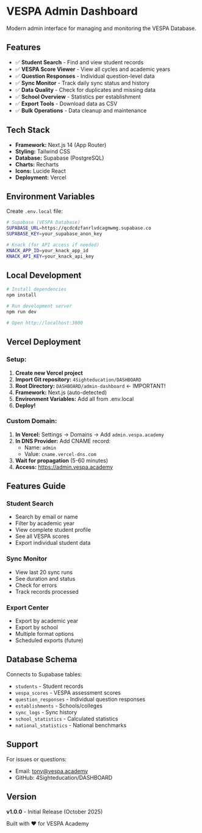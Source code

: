 # VESPA Admin Dashboard

Modern admin interface for managing and monitoring the VESPA Database.

## Features

- ✅ **Student Search** - Find and view student records
- ✅ **VESPA Score Viewer** - View all cycles and academic years
- ✅ **Question Responses** - Individual question-level data
- ✅ **Sync Monitor** - Track daily sync status and history
- ✅ **Data Quality** - Check for duplicates and missing data
- ✅ **School Overview** - Statistics per establishment
- ✅ **Export Tools** - Download data as CSV
- ✅ **Bulk Operations** - Data cleanup and maintenance

## Tech Stack

- **Framework:** Next.js 14 (App Router)
- **Styling:** Tailwind CSS
- **Database:** Supabase (PostgreSQL)
- **Charts:** Recharts
- **Icons:** Lucide React
- **Deployment:** Vercel

## Environment Variables

Create `.env.local` file:

```bash
# Supabase (VESPA Database)
SUPABASE_URL=https://qcdcdzfanrlvdcagmwmg.supabase.co
SUPABASE_KEY=your_supabase_anon_key

# Knack (for API access if needed)
KNACK_APP_ID=your_knack_app_id
KNACK_API_KEY=your_knack_api_key
```

## Local Development

```bash
# Install dependencies
npm install

# Run development server
npm run dev

# Open http://localhost:3000
```

## Vercel Deployment

### Setup:

1. **Create new Vercel project**
2. **Import Git repository:** `4Sighteducation/DASHBOARD`
3. **Root Directory:** `DASHBOARD/admin-dashboard` ← IMPORTANT!
4. **Framework:** Next.js (auto-detected)
5. **Environment Variables:** Add all from .env.local
6. **Deploy!**

### Custom Domain:

1. **In Vercel:** Settings → Domains → Add `admin.vespa.academy`
2. **In DNS Provider:** Add CNAME record:
   - Name: `admin`
   - Value: `cname.vercel-dns.com`
3. **Wait for propagation** (5-60 minutes)
4. **Access:** https://admin.vespa.academy

## Features Guide

### Student Search
- Search by email or name
- Filter by academic year
- View complete student profile
- See all VESPA scores
- Export individual student data

### Sync Monitor
- View last 20 sync runs
- See duration and status
- Check for errors
- Track records processed

### Export Center
- Export by academic year
- Export by school
- Multiple format options
- Scheduled exports (future)

## Database Schema

Connects to Supabase tables:
- `students` - Student records
- `vespa_scores` - VESPA assessment scores
- `question_responses` - Individual question responses
- `establishments` - Schools/colleges
- `sync_logs` - Sync history
- `school_statistics` - Calculated statistics
- `national_statistics` - National benchmarks

## Support

For issues or questions:
- Email: tony@vespa.academy
- GitHub: 4Sighteducation/DASHBOARD

## Version

**v1.0.0** - Initial Release (October 2025)

Built with ❤️ for VESPA Academy

